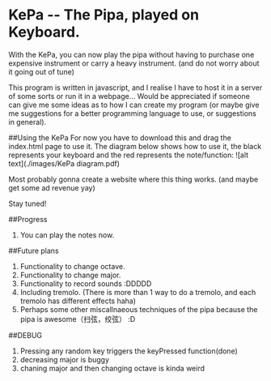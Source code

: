 # KePa -- The Pipa, played on Keyboard. 
With the KePa, you can now play the pipa without having to purchase one expensive instrument or carry a heavy instrument. (and do not worry about it going out of tune)

This program is written in javascript, and I realise I have to host it in a server of some sorts or run it in a webpage... Would be appreciated if someone can give me some ideas as to how I can create my program (or maybe give me suggestions for a better programming language to use, or suggestions in general).

##Using the KePa 
For now you have to download this and drag the index.html page to use it. 
The diagram below shows how to use it, the black represents your keyboard and the red represents the note/function: 
![alt text](./images/KePa diagram.pdf)

Most probably gonna create a website where this thing works. (and maybe get some ad revenue yay)

Stay tuned! 

##Progress 
1. You can play the notes now. 

##Future plans 
1. Functionality to change octave. 
2. Functionality to change major. 
3. Functionality to record sounds :DDDDD
4. Including tremolo. (There is more than 1 way to do a tremolo, and each tremolo has different effects haha)
5. Perhaps some other miscallnaeous techniques of the pipa because the pipa is awesome（扫弦，绞弦） :D

##DEBUG 
1. Pressing any random key triggers the keyPressed function(done)
2. decreasing major is buggy 
3. chaning major and then changing octave is kinda weird 

